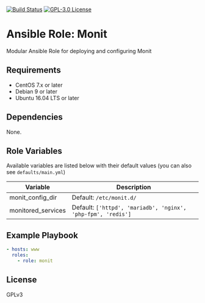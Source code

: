 [![Build Status](https://travis-ci.org/respheal/monit.png?branch=master)](https://travis-ci.org/respheal/monit) [![GPL-3.0 License](https://img.shields.io/github/license/respheal/monit.svg?color=blue)](https://github.com/respheal/monit/blob/master/LICENSE)

# Ansible Role: Monit

Modular Ansible Role for deploying and configuring Monit

## Requirements

* CentOS 7.x or later
* Debian 9 or later
* Ubuntu 16.04 LTS or later

## Dependencies

None.

## Role Variables

Available variables are listed below with their default values (you can also see `defaults/main.yml`)

| Variable | Description |
| -------- | ----------- |
| monit_config_dir | Default: `/etc/monit.d/`
| monitored_services | Default: `['httpd', 'mariadb', 'nginx', 'php-fpm', 'redis']`

## Example Playbook

```yaml
- hosts: www
  roles:
    - role: monit
```

## License

GPLv3
